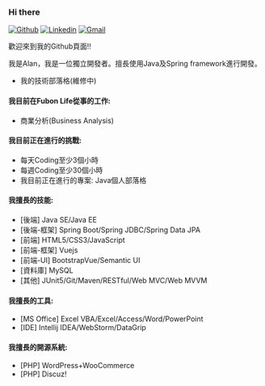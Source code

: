 ### Hi there

[![Github](https://img.shields.io/badge/-Github-000?style=flat&logo=Github&logoColor=white)](https://github.com/twcch)
[![Linkedin](https://img.shields.io/badge/-LinkedIn-blue?style=flat&logo=Linkedin&logoColor=white)](https://www.linkedin.com/in/twcch/)
[![Gmail](https://img.shields.io/badge/-Gmail-c14438?style=flat&logo=Gmail&logoColor=white)](mailto:twcch1218@gmail.com)

歡迎來到我的Github頁面!!

我是Alan，我是一位獨立開發者。擅長使用Java及Spring framework進行開發。

* 我的技術部落格(維修中)

#### 我目前在Fubon Life從事的工作:

* 商業分析(Business Analysis)

#### 我目前正在進行的挑戰:

* 每天Coding至少3個小時
* 每週Coding至少30個小時
* 我目前正在進行的專案: Java個人部落格

#### 我擅長的技能:

* [後端] Java SE/Java EE
* [後端-框架] Spring Boot/Spring JDBC/Spring Data JPA
* [前端] HTML5/CSS3/JavaScript
* [前端-框架] Vuejs
* [前端-UI] BootstrapVue/Semantic UI
* [資料庫] MySQL
* [其他] JUnit5/Git/Maven/RESTful/Web MVC/Web MVVM

#### 我擅長的工具:

* [MS Office] Excel VBA/Excel/Access/Word/PowerPoint
* [IDE] Intellij IDEA/WebStorm/DataGrip

#### 我擅長的開源系統:

* [PHP] WordPress+WooCommerce
* [PHP] Discuz!

